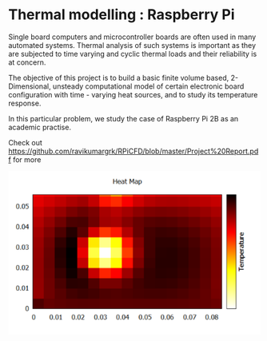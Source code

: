 # Thermal modelling : Raspberry Pi
Single board computers and microcontroller boards are often used in many automated systems. Thermal analysis of such systems is important as they are subjected to time varying and
cyclic thermal loads and their reliability is at concern. 

The objective of this project is to build a basic finite volume based, 2-Dimensional, unsteady computational model of certain electronic board configuration with time - varying heat sources, and to study its temperature response.

In this particular problem, we study the case of Raspberry Pi 2B as an academic practise.

Check out https://github.com/ravikumargrk/RPiCFD/blob/master/Project%20Report.pdf for more


<img src="https://github.com/ravikumargrk/RPiCFD/blob/master/heatmap.png"/>
